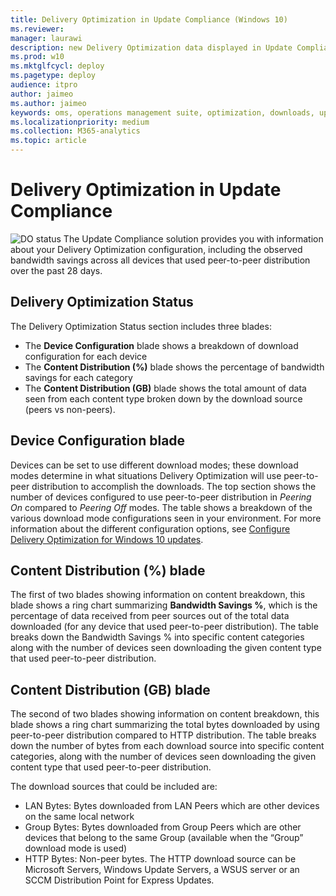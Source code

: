 ```yaml
---
title: Delivery Optimization in Update Compliance (Windows 10)
ms.reviewer:
manager: laurawi
description: new Delivery Optimization data displayed in Update Compliance
ms.prod: w10
ms.mktglfcycl: deploy
ms.pagetype: deploy
audience: itpro
author: jaimeo
ms.author: jaimeo
keywords: oms, operations management suite, optimization, downloads, updates, log analytics
ms.localizationpriority: medium
ms.collection: M365-analytics
ms.topic: article
---
```


# Delivery Optimization in Update Compliance
![DO status](images/UC_workspace_DO_status.png)
The Update Compliance solution provides you with information about your Delivery Optimization configuration, including the observed bandwidth savings across all devices that used peer-to-peer distribution over the past 28 days.

## Delivery Optimization Status

The Delivery Optimization Status section includes three blades:

- The **Device Configuration** blade shows a breakdown of download configuration for each device
- The **Content Distribution (%)** blade shows the percentage of bandwidth savings for each category
- The **Content Distribution (GB)** blade shows the total amount of data seen from each content type broken down by the download source (peers vs non-peers).


## Device Configuration blade
Devices can be set to use different download modes; these download modes determine in what situations Delivery Optimization will use peer-to-peer distribution to accomplish the downloads. The top section shows the number of devices configured to use peer-to-peer distribution in *Peering On* compared to *Peering Off* modes. The table shows a breakdown of the various download mode configurations seen in your environment. For more information about the different configuration options, see [Configure Delivery Optimization for Windows 10 updates](waas-delivery-optimization-setup.md).

## Content Distribution (%) blade
The first of two blades showing information on content breakdown, this blade shows a ring chart summarizing **Bandwidth Savings %**, which is the percentage of data received from peer sources out of the total data downloaded (for any device that used peer-to-peer distribution).
The table breaks down the Bandwidth Savings % into specific content categories along with the number of devices seen downloading the given content type that used peer-to-peer distribution.

## Content Distribution (GB) blade
The second of two blades showing information on content breakdown, this blade shows a ring chart summarizing the total bytes downloaded by using peer-to-peer distribution compared to HTTP distribution.
The table breaks down the number of bytes from each download source into specific content categories, along with the number of devices seen downloading the given content type that used peer-to-peer distribution.

The download sources that could be included are:
- LAN Bytes: Bytes downloaded from LAN Peers which are other devices on the same local network
- Group Bytes: Bytes downloaded from Group Peers which are other devices that belong to the same Group (available when the “Group” download mode is used)
- HTTP Bytes: Non-peer bytes. The HTTP download source can be Microsoft Servers, Windows Update Servers, a WSUS server or an SCCM Distribution Point for Express Updates.
